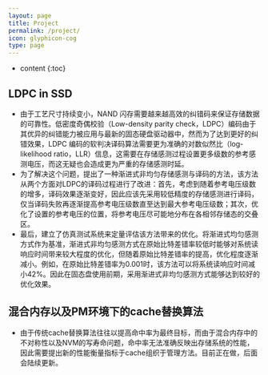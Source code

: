 ```yaml
---
layout: page
title: Project
permalink: /project/
icon: glyphicon-cog
type: page
---
```


* content
{:toc}

## LDPC in SSD
* 由于工艺尺寸持续变小，NAND 闪存需要越来越高效的纠错码来保证存储数据的可靠性。低密度奇偶校验（Low-density parity check，LDPC）编码由于其优异的纠错能力被应用与最新的固态硬盘驱动器中，然而为了达到更好的纠错效果，LDPC 编码的软判决译码算法需要更为准确的对数似然比（log-likelihood ratio，LLR）信息，这需要在存储感测过程设置更多级数的参考感测电压，而这无疑也会造成更为严重的存储感测时延。  
* 为了解决这个问题，提出了一种渐进式非均匀存储感测与译码的方法，该方法从两个方面对LDPC的译码过程进行了改进：首先，考虑到随着参考电压级数的增多，译码效果逐渐变好，因此应该先采用较低精度的存储感测进行译码，仅当译码失败再逐渐提高参考电压级数直至达到最大参考电压级数；其次，优化了设置的参考电压的位置，将参考电压尽可能地分布在各相邻存储态的交叠区。  
* 最后，建立了仿真测试系统来定量评估该方法带来的优化。将渐进式均匀感测方式作为基准，渐进式非均匀感测方式在原始比特差错率较低时能够对系统读响应时间带来较大程度的优化，但随着原始比特差错率的提高，优化程度逐渐减小。例如，在原始比特差错率为0.001时，该方法可以将系统读响应时间减小42%。因此在固态盘使用前期，采用渐进式非均匀感测方式能够达到较好的优化效果。

## 混合内存以及PM环境下的cache替换算法
* 由于传统cache替换算法往往以提高命中率为最终目标，而由于混合内存中的不对称性以及NVM的写寿命问题，命中率无法准确反映出存储系统的性能，因此需要提出新的性能衡量指标于cache组织于管理方法。目前正在做，后面会陆续更新。
